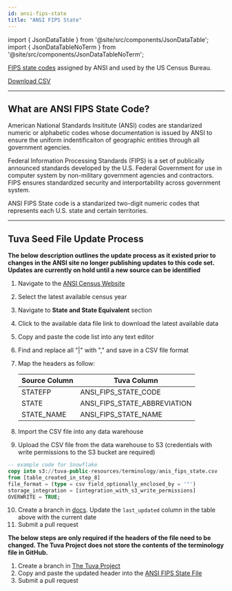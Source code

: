 ```yaml
---
id: ansi-fips-state
title: "ANSI FIPS State"
---
```


import { JsonDataTable } from '@site/src/components/JsonDataTable';
import { JsonDataTableNoTerm } from '@site/src/components/JsonDataTableNoTerm';

[FIPS state codes](https://www.census.gov/library/reference/code-lists/ansi.html) assigned by ANSI and used by the US Census Bureau.

<JsonDataTable  jsonPath="nodes.seed\.the_tuva_project\.reference_data__ansi_fips_state.columns" />

<a href="https://tuva-public-resources.s3.amazonaws.com/versioned_terminology/latest/ansi_fips_state.csv_0_0_0.csv.gz">Download CSV</a>

---

## What are ANSI FIPS State Code?

American National Standards Insititute (ANSI) codes are standarized numeric or alphabetic codes whose documentation is issued by ANSI to ensure the uniform indentificaiton of geographic entities through all government agencies. 

Federal Information Processing Standards (FIPS) is a set of publically announced standards developed by the U.S. Federal Government for use in computer system by non-military government agencies and contractors. FIPS ensures standardized security and interportability across government system. 

ANSI FIPS State code is a standarized two-digit numeric codes that represents each U.S. state and certain territories. 

---

## Tuva Seed File Update Process

**The below description outlines the update process as it existed prior to changes in the ANSI site no longer publishing updates to this code set. Updates are currently on hold until a new source can be identified**

1. Navigate to the [ANSI Census Website](https://www.census.gov/library/reference/code-lists/ansi.html)
2. Select the latest available census year
3. Navigate to **State and State Equivalent** section
4. Click to the available data file link to download the latest available data
5. Copy and paste the code list into any text editor
6. Find and replace all "|" with "," and save in a CSV file format
7. Map the headers as follow:

    | Source Column | Tuva Column                  |
    |---------------|------------------------------|
    | STATEFP       | ANSI_FIPS_STATE_CODE         |
    | STATE         | ANSI_FIPS_STATE_ABBREVIATION |
    | STATE_NAME    | ANSI_FIPS_STATE_NAME         |
    
8. Import the CSV file into any data warehouse
9. Upload the CSV file from the data warehouse to S3 (credentials with write permissions to the S3 bucket are required)
```sql
-- example code for Snowflake
copy into s3://tuva-public-resources/terminology/anis_fips_state.csv
from [table_created_in_step_8]
file_format = (type = csv field_optionally_enclosed_by = '"')
storage_integration = [integration_with_s3_write_permissions]
OVERWRITE = TRUE;
```
10. Create a branch in [docs](https://github.com/tuva-health/docs).  Update the `last_updated` column in the table above with the current date
11. Submit a pull request

**The below steps are only required if the headers of the file need to be changed. The Tuva Project does not store the contents of the terminology file in GitHub.**

1. Create a branch in [The Tuva Project](https://github.com/tuva-health/tuva)
2. Copy and paste the updated header into the [ANSI FIPS State File](https://github.com/Nabin-Maitri/tuva/blob/main/seeds/reference_data/reference_data__ansi_fips_state.csv)
3. Submit a pull request